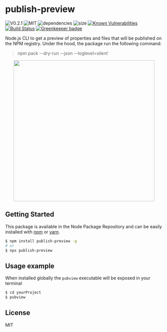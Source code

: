 # publish-preview
![V0.2.1](https://img.shields.io/badge/dynamic/json.svg?url=https://raw.githubusercontent.com/fraxken/publish-preview/master/package.json&query=$.version&label=Version)
![MIT](https://img.shields.io/github/license/mashape/apistatus.svg)
![dependencies](https://img.shields.io/david/fraxken/publish-preview.svg?style=flat)
![size](https://img.shields.io/bundlephobia/min/publish-preview)
[![Known Vulnerabilities](https://snyk.io/test/github/fraxken/publish-preview/badge.svg?targetFile=package.json)](https://snyk.io/test/github/fraxken/publish-preview?targetFile=package.json)
[![Build Status](https://travis-ci.com/fraxken/publish-preview.svg?branch=master)](https://travis-ci.com/fraxken/publish-preview)
[![Greenkeeper badge](https://badges.greenkeeper.io/fraxken/publish-preview.svg)](https://greenkeeper.io/)

Node.js CLI to get a preview of properties and files that will be published on the NPM registry.
Under the hood, the package run the following command:

> npm pack --dry-run --json --loglevel=silent`

<p align="center">
    <img src="https://i.imgur.com/kCqawKg.png" height="450">
</p>

## Getting Started
This package is available in the Node Package Repository and can be easily installed with [npm](https://docs.npmjs.com/getting-started/what-is-npm) or [yarn](https://yarnpkg.com).

```bash
$ npm install publish-preview -g
# or
$ npx publish-preview
```

## Usage example
When installed globally the `pubview` executable will be exposed in your terminal

```bash
$ cd yourProject
$ pubview
```

## License
MIT
